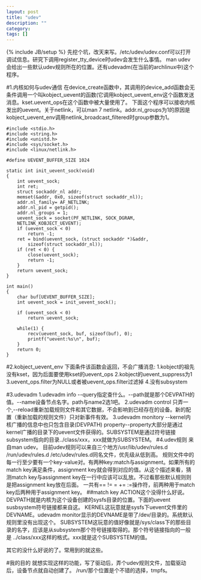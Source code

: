 ```yaml
---
layout: post
title: "udev"
description: ""
category: 
tags: []
---
```

{% include JB/setup %}
先挖个坑，改天来写。/etc/udev/udev.conf可以打开调试信息。研究下调用register_tty_device时udev会发生什么事情。
man udev会给出一些默认udev规则所在的位置。还有udevadm(在当前的archlinux中)这个程序。

#1.内核如何与udev通信
在device_create函数中，其调用的device_add函数会无条件调用一个叫kobject_uevent的函数(它调用kobject_uevent_env这个函数发送消息。kset.uevent_ops在这个函数中被大量使用了。
下面这个程序可以接收内核发出的uevent。关于netlink，可以man 7 netlink。addr.nl_groups为1的原因是kobject_uevent_env调用netlink_broadcast_filtered时group参数为1。

    #include <stdio.h>
    #include <string.h>
    #include <unistd.h>
    #include <sys/socket.h>
    #include <linux/netlink.h>
    
    #define UEVENT_BUFFER_SIZE 1024
    
    static int init_uevent_sock(void)
    {
    	int uevent_sock;
    	int ret;
    	struct sockaddr_nl addr;
    	memset(&addr, 0x0, sizeof(struct sockaddr_nl));
    	addr.nl_family= AF_NETLINK;
    	addr.nl_pid = getpid();
    	addr.nl_groups = 1;
    	uevent_sock = socket(PF_NETLINK, SOCK_DGRAM,
    	NETLINK_KOBJECT_UEVENT);
    	if (uevent_sock < 0)
    		return -1;
    	ret = bind(uevent_sock, (struct sockaddr *)&addr,
    		sizeof(struct sockaddr_nl));
    	if (ret < 0) {
    		close(uevent_sock);
    		return -1;
    	}
    	return uevent_sock;
    }
    
    int main()
    {
    	char buf[UEVENT_BUFFER_SIZE];
    	int uevent_sock = init_uevent_sock();
    	
    	if (uevent_sock < 0)
    		return uevent_sock;
    
    	while(1) {
    		recv(uevent_sock, buf, sizeof(buf), 0);
    		printf("uevent:%s\n", buf);
    	}
    	return 0;
    }

#2.kobject_uevent_env
下面条件该函数会返回，不会广播消息:
1.kobject的祖先没有kset，因为后面要使用kset的uevent_ops
2.kobject的uevent_suppress为1
3.uevent_ops.filter为NULL或者被uevent_ops.filter过滤掉
4.没有subsystem

#3.udevadm
1.udevadm info
--query指定查什么。--path就是那个DEVPATH的值。--name设备节点名字。path与name2选1吧。
2.udevadm control
只弄一个,--reload重新加载规则文件和其它数据，不会影响到已经存在的设备。新的配置（重新加载的规则文件）只对新事件有效。
3.udevadm monitory
--kernel内核广播的信息中也只包含目录(DEVPATH)
property--property大部分是通过kernel广播的目录下的uevent文件获得的。SUBSYSTEM是通过符号链接subsystem指向的目录../class/xxx，xxx就做为SUBSYSTEM。
#4.udev规则
来自man udev。
目前udev规则可以来自三个地方/usr/lib/udev/rules.d /run/udev/rules.d /etc/udev/rules.d同名文件，优先级从低到高。
规则文件中的每一行至少要有一个key-value对。有两种key:match与assignment。如果所有的match key满足条件，assignment key就会得到对应的值。从这个描述来看，猜测match key与assignment key在一行中应该可以乱放。不过看那些默认规则则是把assignment key放在后面。
一共有== != = += :=操作符，前两种用于match key后两种用于assignment key。
##match key
ACTION这个没得什么好说。
DEVPATH就是内核为这个设备创建的sysfs目录的位置。下面的uevent susbsystem符号链接都来自这。
KERNEL这玩意就是sysfs下uevent文件里的DEVNAME。udevadm monitor显示的DEVNAME是带了/dev/目录的。系统默认规则里没有出现这个。
SUBSYSTEM这玩意的值好像就是/sys/class下的那些目录的名字，应该是从subsystem那个符号链接取得的。那个符号链接指向的一般是 ../class/xxx这样的格式。xxx就是这个SUBSYSTEM的值。

其它的没什么好说的了。常用到的就这些。

#我的目的
就想实现这样的功能，写了驱动后，弄个udev规则文件，加载驱动后，设备节点就自动创建了。
/run/那个位置是个不错的选择，tmpfs。
